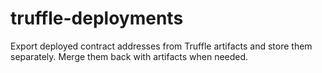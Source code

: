 # truffle-deployments

Export deployed contract addresses from Truffle artifacts and store them separately.
Merge them back with artifacts when needed.
